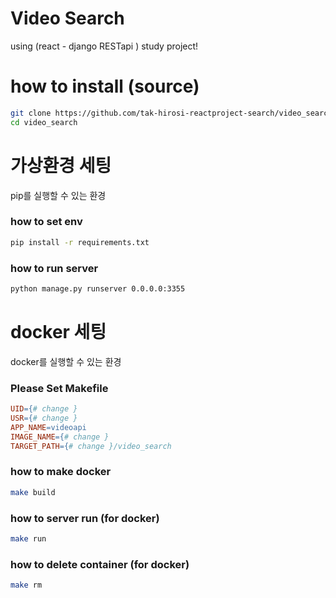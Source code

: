 
# Video Search
using (react - django RESTapi ) study project!


# how to install (source)
```bash
git clone https://github.com/tak-hirosi-reactproject-search/video_search.git
cd video_search
```

# 가상환경 세팅
pip를 실행할 수 있는 환경

### how to set env
```bash
pip install -r requirements.txt
```

### how to run server
```bash
python manage.py runserver 0.0.0.0:3355
```

# docker 세팅
docker를 실행할 수 있는 환경


### Please Set Makefile
```Makefile
UID={# change }
USR={# change }
APP_NAME=videoapi
IMAGE_NAME={# change }
TARGET_PATH={# change }/video_search
```

### how to make docker
```bash
make build
```

### how to server run (for docker)
```bash
make run
```

### how to delete container (for docker)
```bash
make rm
```

